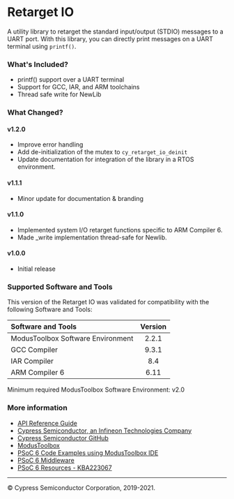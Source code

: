 # Retarget IO

A utility library to retarget the standard input/output (STDIO) messages to a UART port. With this library, you can directly print messages on a UART terminal using `printf()`.

### What's Included?
* printf() support over a UART terminal
* Support for GCC, IAR, and ARM toolchains
* Thread safe write for NewLib

### What Changed?
#### v1.2.0
* Improve error handling
* Add de-initialization of the mutex to `cy_retarget_io_deinit`
* Update documentation for integration of the library in a RTOS environment.
#### v1.1.1
* Minor update for documentation & branding
#### v1.1.0
* Implemented system I/O retarget functions specific to ARM Compiler 6.
* Made _write implementation thread-safe for Newlib.
#### v1.0.0
* Initial release

### Supported Software and Tools
This version of the Retarget IO was validated for compatibility with the following Software and Tools:

| Software and Tools                        | Version |
| :---                                      | :----:  |
| ModusToolbox Software Environment         | 2.2.1   |
| GCC Compiler                              | 9.3.1   |
| IAR Compiler                              | 8.4     |
| ARM Compiler 6                            | 6.11    |

Minimum required ModusToolbox Software Environment: v2.0

### More information

* [API Reference Guide](https://cypresssemiconductorco.github.io/retarget-io/html/index.html)
* [Cypress Semiconductor, an Infineon Technologies Company](http://www.cypress.com)
* [Cypress Semiconductor GitHub](https://github.com/cypresssemiconductorco)
* [ModusToolbox](https://www.cypress.com/products/modustoolbox-software-environment)
* [PSoC 6 Code Examples using ModusToolbox IDE](https://github.com/cypresssemiconductorco/Code-Examples-for-ModusToolbox-Software)
* [PSoC 6 Middleware](https://github.com/cypresssemiconductorco/psoc6-middleware)
* [PSoC 6 Resources - KBA223067](https://community.cypress.com/docs/DOC-14644)

---
© Cypress Semiconductor Corporation, 2019-2021.
